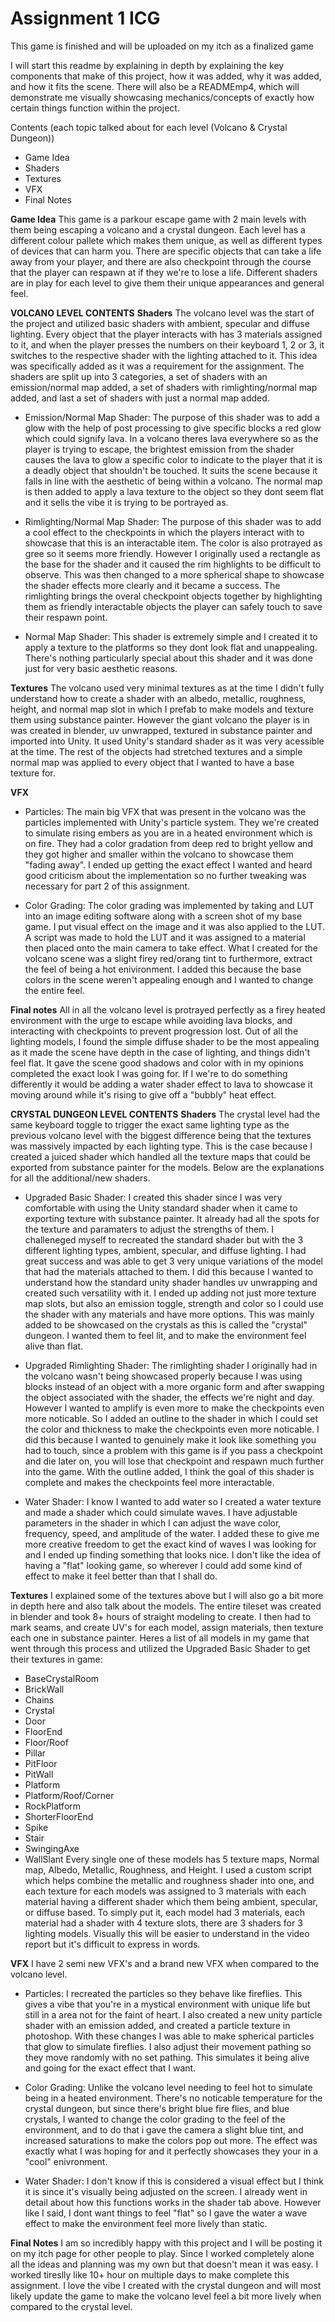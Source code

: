 # Assignment 1 ICG
This game is finished and will be uploaded on my itch as a finalized game

I will start this readme by explaining in depth by explaining the key components that make of this project, how it was added, why it was added, and how it fits the scene.
There will also be a READMEmp4, which will demonstrate me visually showcasing mechanics/concepts of exactly how certain things function within the project.

Contents (each topic talked about for each level (Volcano & Crystal Dungeon))
- Game Idea
- Shaders
- Textures
- VFX
- Final Notes

**Game Idea**
This game is a parkour escape game with 2 main levels with them being escaping a volcano and a crystal dungeon. Each level has a different colour pallete which makes them unique, as well as different types of devices that can harm you. There are specific objects that can take a life away from your player, and there are also checkpoint through the course that the player can respawn at if they we're to lose a life. Different shaders are in play for each level to give them their unique appearances and general feel.


**VOLCANO LEVEL CONTENTS**
**Shaders**
The volcano level was the start of the project and utilized basic shaders with ambient, specular and diffuse lighting. Every object that the player interacts with has 3 materials assigned to it, and when the player presses the numbers on their keyboard 1, 2 or 3, it switches to the respective shader with the lighting attached to it. This idea was specifically added as it was a requirement for the assignment. The shaders are split up into 3 categories, a set of shaders with an emission/normal map added, a set of shaders with rimlighting/normal map added, and last a set of shaders with just a normal map added. 

   - Emission/Normal Map Shader: The purpose of this shader was to add a glow with the help of post processing to give specific blocks a red glow which could signify lava. In a volcano theres lava everywhere so as the player is trying to escape, the brightest emission from the shader causes the lava to glow a specific color to indicate to the player that it is a deadly object that shouldn't be touched. It suits the scene because it falls in line with the aesthetic of being within a volcano. The normal map is then added to apply a lava texture to the object so they dont seem flat and it sells the vibe it is trying to be portrayed as.

   - Rimlighting/Normal Map Shader: The purpose of this shader was to add a cool effect to the checkpoints in which the players interact with to showcase that this is an interactable item. The color is also protrayed as gree so it seems more friendly. However I originally used a rectangle as the base for the shader and it caused the rim highlights to be difficult to observe. This was then changed to a more spherical shape to showcase the shader effects more clearly and it became a success. The rimlighting brings the overal checkpoint objects together by highlighting them as friendly interactable objects the player can safely touch to save their respawn point.

   - Normal Map Shader: This shader is extremely simple and I created it to apply a texture to the platforms so they dont look flat and unappealing. There's nothing particularly special about this shader and it was done just for very basic aesthetic reasons. 

**Textures**
The volcano used very minimal textures as at the time I didn't fully understand how to create a shader with an albedo, metallic, roughness, height, and normal map slot in which I prefab to make models and texture them using substance painter. However the giant volcano the player is in was created in blender, uv unwrapped, textured in substance painter and imported into Unity. It used Unity's standard shader as it was very acessible at the time. The rest of the objects had stretched textures and a simple normal map was applied to every object that I wanted to have a base texture for.

**VFX**
   - Particles: The main big VFX that was present in the volcano was the particles implemented with Unity's particle system. They we're created to simulate rising embers as you are in a heated environment which is on fire. They had a color gradation from deep red to bright yellow and they got higher and smaller within the volcano to showcase them "fading away". I ended up getting the exact effect I wanted and heard good criticism about the implementation so no further tweaking was necessary for part 2 of this assignment.

   - Color Grading: The color grading was implemented by taking and LUT into an image editing software along with a screen shot of my base game. I put visual effect on the image and it was also applied to the LUT. A script was made to hold the LUT and it was assigned to a material then placed onto the main camera to take effect. What I created for the volcano scene was a slight firey red/orang tint to furthermore, extract the feel of being a hot enivironment. I added this because  the base colors in the scene weren't appealing enough and I wanted to change the entire feel.

**Final notes**
All in all the volcano level is protrayed perfectly as a firey heated environment with the urge to escape while avoiding lava blocks, and interacting with checkpoints to prevent progression lost. Out of all the lighting models, I found the simple diffuse shader to be the most appealing as it made the scene have depth in the case of lighting, and things didn't feel flat. It gave the scene good shadows and color with in my opinions completed the exact look I was going for. If I we're to do something differently it would be adding a water shader effect to lava to showcase it moving around while it's rising to give off a "bubbly" heat effect.


**CRYSTAL DUNGEON LEVEL CONTENTS**
**Shaders**
The crystal level had the same keyboard toggle to trigger the exact same lighting type as the previous volcano level with the biggest difference being that the textures was massively impacted by each lighting type. This is the case because I created a juiced shader which handled all the texture maps that could be exported from substance painter for the models. Below are the explanations for all the additional/new shaders.

   - Upgraded Basic Shader: I created this shader since I was very comfortable with using the Unity standard shader when it came to exporting texture with substance painter. It already had all the spots for the texture and paramaters to adjust the strengths of them. I challeneged myself to recreated the standard shader but with the 3 different lighting types, ambient, specular, and diffuse lighting. I had great success and was able to get 3 very unique variations of the model that had the materials attached to them. I did this because I wanted to understand how the standard unity shader handles uv unwrapping and created such versatility with it. I ended up adding not just more texture map slots, but also an emission toggle, strength and color so I could use the shader with any materials and have more options. This was mainly added to be showcased on the crystals as this is called the "crystal" dungeon. I wanted them to feel lit, and to make the environment feel alive than flat.

   - Upgraded Rimlighting Shader: The rimlighting shader I originally had in the volcano wasn't being showcased properly because I was using blocks instead of an object with a more organic form and after swapping the object associated with the shader, the effects we're night and day. However I wanted to amplify is even more to make the checkpoints even more noticable. So I added an outline to the shader in which I could set the color and thickness to make the checkpoints even more noticable. I did this because I wanted to genuinely make it look like something you had to touch, since a problem with this game is if you pass a checkpoint and die later on, you will lose that checkpoint and respawn much further into the game. With the outline added, I think the goal of this shader is complete and makes the checkpoints feel more interactable.

   - Water Shader: I know I wanted to add water so I created a water texture and made a shader which could simulate waves. I have adjustable parameters in the shader in which I can adjust the wave color, frequency, speed, and amplitude of the water. I added these to give me more creative freedom to get the exact kind of waves I was looking for and I ended up finding something that looks nice. I don't like the idea of having a "flat" looking game, so wherever I could add some kind of effect to make it feel better than that I shall do.

**Textures**
I explained some of the textures above but I will also go a bit more in depth here and also talk about the models. The entire tileset was created in blender and took 8+ hours of straight modeling to create. I then had to mark seams, and create UV's for each model, assign materials, then texture each one in substance painter. Heres a list of all models in my game that went through this process and utilized the Upgraded Basic Shader to get their textures in game:
   - BaseCrystalRoom
   - BrickWall
   - Chains
   - Crystal
   - Door
   - FloorEnd
   - Floor/Roof
   - Pillar
   - PitFloor
   - PitWall
   - Platform
   - Platform/Roof/Corner
   - RockPlatform
   - ShorterFloorEnd
   - Spike
   - Stair
   - SwingingAxe
   - WallSlant
Every single one of these models has 5 texture maps, Normal map, Albedo, Metallic, Roughness, and Height. I used a custom script which helps combine the metallic and roughness shader into one, and each texture for each models was assigned to 3 materials with each material having a different shader which them being ambient, specular, or diffuse based. 
To simply put it, each model had 3 materials, each material had a shader with 4 texture slots, there are 3 shaders for 3 lighting models. Visually this will be easier to understand in the video report but it's difficult to express in words.

**VFX**
I have 2 semi new VFX's and a brand new VFX when compared to the volcano level.
   - Particles: I recreated the particles so they behave like fireflies. This gives a vibe that you're in a mystical environment with unique life but still in a area not for the faint of heart. I also created a new unity particle shader with an emission added, and created a particle texture in photoshop. With these changes I was able to make spherical particles that glow to simulate fireflies. I also adjust their movement pathing so they move randomly with no set pathing. This simulates it being alive and going for the exact effect that I want.

   - Color Grading: Unlike the volcano level needing to feel hot to simulate being in a heated environment. There's no noticable temperature for the crystal dungeon, but since there's bright blue fire flies, and blue crystals, I wanted to change the color grading to the feel of the environment, and to do that i gave the camera a slight blue tint, and increased saturations to make the colors pop out more. The effect was exactly what I was hoping for and it perfectly showcases they your in a "cool" enivronment.

   - Water Shader: I don't know if this is considered a visual effect but I think it is since it's visually being adjusted on the screen. I already went in detail about how this functions works in the shader tab above. However like I said, I dont want things to feel "flat" so I gave the water a wave effect to make the environment feel more lively than static.

**Final Notes**
I am so incredibly happy with this project and I will be posting it on my itch page for other people to play. Since I worked completely alone all the ideas and planning was my own but that doesn't mean it was easy. I worked tireslly like 10+ hour on multiple days to make complete this assignment. I love the vibe I created with the crystal dungeon and will most likely update the game to make the volcano level feel a bit more lively when compared to the crystal level.














